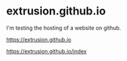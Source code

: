 # extrusion.github.io

I'm testing the hosting of a website on github.

https://extrusion.github.io

https://extrusion.github.io/index
